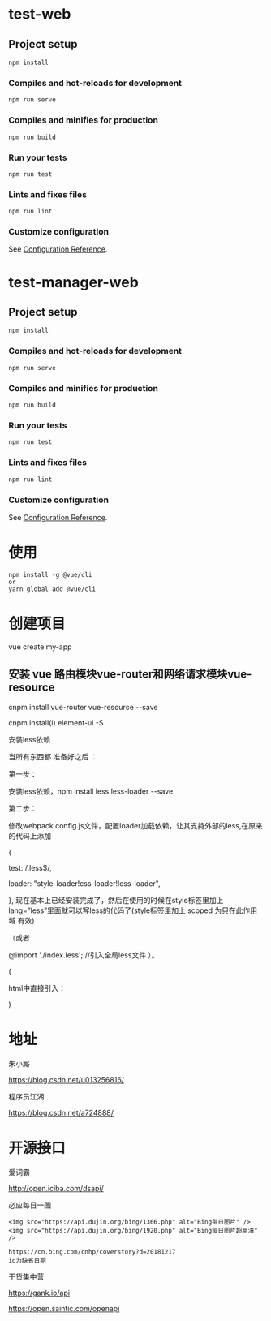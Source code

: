 # test-web

## Project setup
```
npm install
```

### Compiles and hot-reloads for development
```
npm run serve
```

### Compiles and minifies for production
```
npm run build
```

### Run your tests
```
npm run test
```

### Lints and fixes files
```
npm run lint
```

### Customize configuration
See [Configuration Reference](https://cli.vuejs.org/config/).

# test-manager-web

## Project setup
```
npm install
```

### Compiles and hot-reloads for development
```
npm run serve
```

### Compiles and minifies for production
```
npm run build
```

### Run your tests
```
npm run test
```

### Lints and fixes files
```
npm run lint
```

### Customize configuration
See [Configuration Reference](https://cli.vuejs.org/config/).

# 使用
```shell
npm install -g @vue/cli
or
yarn global add @vue/cli
```
# 创建项目
vue create my-app

## 安装 vue 路由模块vue-router和网络请求模块vue-resource
cnpm install vue-router vue-resource --save

cnpm install(i) element-ui -S

安装less依赖

当所有东西都 准备好之后 ：

第一步：

安装less依赖，npm install less less-loader --save

第二步：

修改webpack.config.js文件，配置loader加载依赖，让其支持外部的less,在原来的代码上添加

{

test: /\.less$/,

loader: "style-loader!css-loader!less-loader",

},
现在基本上已经安装完成了，然后在使用的时候在style标签里加上lang=”less”里面就可以写less的代码了(style标签里加上 scoped 为只在此作用域 有效)

（或者

@import './index.less'; //引入全局less文件
）。

(

html中直接引入：

<link rel="stylesheet/less" type="text/css" href="文件路径/styles.less">
<script src="文件路径/less.js" type="text/javascript"></script>
)

# 地址 #

朱小厮

https://blog.csdn.net/u013256816/

程序员江湖

https://blog.csdn.net/a724888/





# 开源接口

爱词霸

http://open.iciba.com/dsapi/

必应每日一图
```
<img src="https://api.dujin.org/bing/1366.php" alt="Bing每日图片" />
<img src="https://api.dujin.org/bing/1920.php" alt="Bing每日图片超高清" />

https://cn.bing.com/cnhp/coverstory?d=20181217
id为缺省日期
```
干货集中营

https://gank.io/api

https://open.saintic.com/openapi
